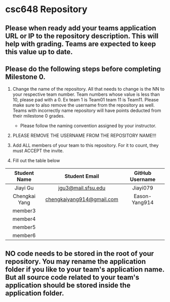 # csc648 Repository

## Please when ready add your teams application URL or IP to the repository description. This will help with grading. Teams are expected to keep this value up to date.

## Please do the following steps before completing Milestone 0.
1. Change the name of the repository. All that needs to change is the NN to your respective team number. Team numbers whose value is less than 10, please pad with a 0. Ex team 1 is Team01 team 11 is Team11. Please make sure to also remove the username from the repository as well. Teams with incorrectly name repository will have points deducted from their milestone 0 grades.
      - Please follow the naming convention assigned by your instructor.

1. PLEASE REMOVE THE USERNAME FROM THE REPOSITORY NAME!!!

2. Add ALL members of your team to this repository. For it to count, they must ACCEPT the invite.

3. Fill out the table below


| Student Name |   Student Email    | GitHub Username |
|    :---:     |      :---:         |     :---:       |
|   Jiayi Gu   | jgu3@mail.sfsu.edu |    Jiayi079     |
| Chengkai Yang | chengkaiyang914@gmail.com | Eason-Yang914 |
| member3      |                    |                 |
| member4      |                    |                 |
| member5      |                    |                 |
| member6      |                    |                 |

## NO code needs to be stored in the root of your repository. You may rename the application folder if you like to your team's application name. But all source code related to your team's application should be stored inside the application folder.
